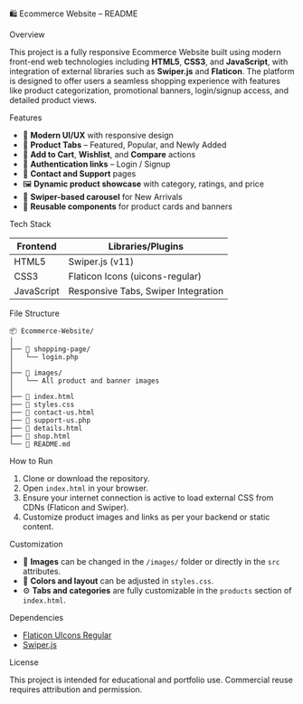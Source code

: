 

🛍️ Ecommerce Website – README

Overview

This project is a fully responsive Ecommerce Website built using modern front-end web technologies including **HTML5**, **CSS3**, and **JavaScript**, with integration of external libraries such as **Swiper.js** and **Flaticon**. The platform is designed to offer users a seamless shopping experience with features like product categorization, promotional banners, login/signup access, and detailed product views.

 Features

* 💼 **Modern UI/UX** with responsive design
* 🧾 **Product Tabs** – Featured, Popular, and Newly Added
* 🛒 **Add to Cart**, **Wishlist**, and **Compare** actions
* 🔐 **Authentication links** – Login / Signup
* 📧 **Contact and Support** pages
* 🖼️ **Dynamic product showcase** with category, ratings, and price
* 🔄 **Swiper-based carousel** for New Arrivals
* 🧩 **Reusable components** for product cards and banners

 Tech Stack

| Frontend   | Libraries/Plugins                   |
| ---------- | ----------------------------------- |
| HTML5      | Swiper.js (v11)                     |
| CSS3       | Flaticon Icons (uicons-regular)     |
| JavaScript | Responsive Tabs, Swiper Integration |

File Structure

```
📦 Ecommerce-Website/
│
├── 📁 shopping-page/
│   └── login.php
│
├── 📁 images/
│   └── All product and banner images
│
├── 📄 index.html
├── 📄 styles.css
├── 📄 contact-us.html
├── 📄 support-us.php
├── 📄 details.html
├── 📄 shop.html
└── 📄 README.md
```

How to Run

1. Clone or download the repository.
2. Open `index.html` in your browser.
3. Ensure your internet connection is active to load external CSS from CDNs (Flaticon and Swiper).
4. Customize product images and links as per your backend or static content.

Customization

* 🧱 **Images** can be changed in the `/images/` folder or directly in the `src` attributes.
* 🎨 **Colors and layout** can be adjusted in `styles.css`.
* ⚙️ **Tabs and categories** are fully customizable in the `products` section of `index.html`.

Dependencies

* [Flaticon UIcons Regular](https://www.flaticon.com/uicons)
* [Swiper.js](https://swiperjs.com/)

 License

This project is intended for educational and portfolio use. Commercial reuse requires attribution and permission.

